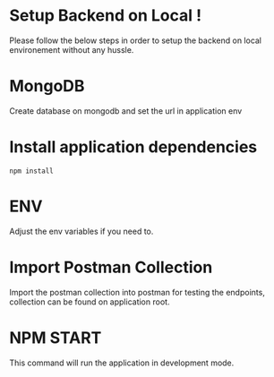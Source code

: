 # Setup Backend on Local !

Please follow the below steps in order to setup the backend on local environement without any hussle.

# MongoDB

Create database on mongodb and set the url in application env

# Install application dependencies

`npm install`

# ENV

Adjust the env variables if you need to.

# Import Postman Collection

Import the postman collection into postman for testing the endpoints, collection can be found on application root.

# NPM START

This command will run the application in development mode.
